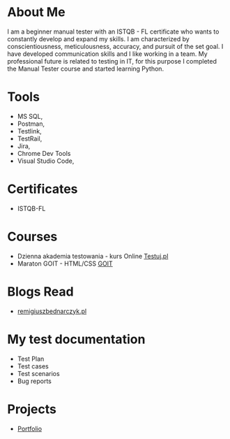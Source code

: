 # About Me
 I am a beginner manual tester with an ISTQB - FL certificate who wants to constantly develop and expand my skills. I am characterized by conscientiousness, meticulousness, accuracy, and pursuit of the set goal. I have developed communication skills and I like working in a team. My professional future is related to testing in IT, for this purpose I completed the Manual Tester course and started learning Python.
# Tools
* MS SQL,
* Postman,
* Testlink,
* TestRail,
* Jira,
* Chrome Dev Tools
* Visual Studio Code,
# Certificates
* ISTQB-FL
# Courses
* Dzienna akademia testowania - kurs Online [Testuj.pl](testuj.pl)
* Maraton GOIT - HTML/CSS [GOIT](https://w.goit.global/pl/)
# Blogs Read
* [remigiuszbednarczyk.pl](https://remigiuszbednarczyk.pl/)
# My test documentation
* Test Plan
* Test cases
* Test scenarios
* Bug reports
# Projects
* [Portfolio](https://drive.google.com/drive/folders/12rfZi9_pmcFXGgvCyEjaxiSaC8i4ETrB?usp=sharing)
